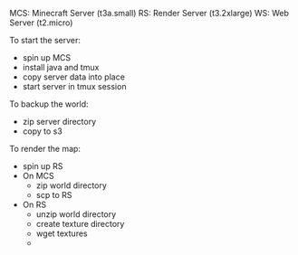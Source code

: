 MCS: Minecraft Server (t3a.small)
RS: Render Server (t3.2xlarge)
WS: Web Server (t2.micro)

To start the server:
- spin up MCS
- install java and tmux
- copy server data into place
- start server in tmux session

To backup the world:
- zip server directory
- copy to s3

To render the map:
- spin up RS
- On MCS
  - zip world directory
  - scp to RS
- On RS
  - unzip world directory
  - create texture directory
  - wget textures
  - 